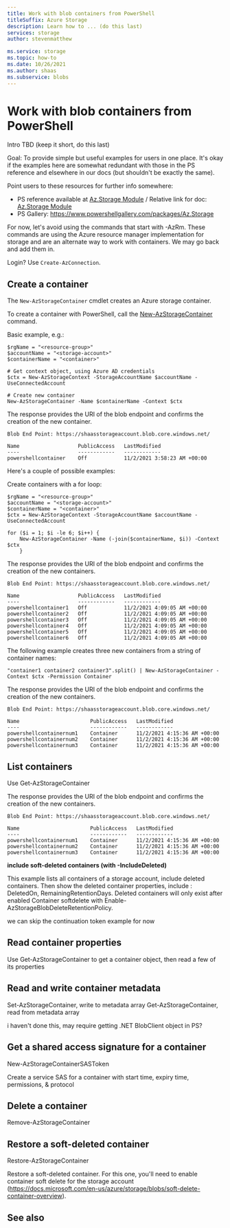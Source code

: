 ```yaml
---
title: Work with blob containers from PowerShell
titleSuffix: Azure Storage
description: Learn how to ... (do this last)
services: storage
author: stevenmatthew

ms.service: storage
ms.topic: how-to
ms.date: 10/26/2021
ms.author: shaas
ms.subservice: blobs
---
```


# Work with blob containers from PowerShell

Intro TBD (keep it short, do this last)

Goal: To provide simple but useful examples for users in one place. It's okay if the examples here are somewhat redundant with those in the PS reference and elsewhere in our docs (but shouldn't be exactly the same).

Point users to these resources for further info somewhere:

- PS reference available at [Az.Storage Module](https://docs.microsoft.com/powershell/module/az.storage) / Relative link for doc: [Az.Storage Module](/powershell/module/az.storage)
- PS Gallery: https://www.powershellgallery.com/packages/Az.Storage

For now, let's avoid using the commands that start with -AzRm. These commands are using the Azure resource manager implementation for storage and are an alternate way to work with containers. We may go back and add them in.

Login? Use `Create-AzConnection`.

## Create a container

The `New-AzStorageContainer` cmdlet creates an Azure storage container.

To create a container with PowerShell, call the [New-AzStorageContainer](/powershell/module/az.storage/new-azstoragecontainer) command. 

Basic example, e.g.:

```azurepowershell
$rgName = "<resource-group>"
$accountName = "<storage-account>"
$containerName = "<container>"

# Get context object, using Azure AD credentials
$ctx = New-AzStorageContext -StorageAccountName $accountName -UseConnectedAccount

# Create new container
New-AzStorageContainer -Name $containerName -Context $ctx
```

The response provides the URI of the blob endpoint and confirms the creation of the new container.

```Response
Blob End Point: https://shaasstorageaccount.blob.core.windows.net/

Name                   PublicAccess   LastModified
----                   ------------   ------------
powershellcontainer    Off            11/2/2021 3:58:23 AM +00:00
```


Here's a couple of possible examples:

Create containers with a for loop:

```azurepowershell
$rgName = "<resource-group>"
$accountName = "<storage-account>"
$containerName = "<container>"
$ctx = New-AzStorageContext -StorageAccountName $accountName -UseConnectedAccount

for ($i = 1; $i -le 6; $i++) { 
    New-AzStorageContainer -Name (-join($containerName, $i)) -Context $ctx
    } 
```

The response provides the URI of the blob endpoint and confirms the creation of the new containers.

```Response
Blob End Point: https://shaasstorageaccount.blob.core.windows.net/

Name                   PublicAccess   LastModified
----                   ------------   ------------
powershellcontainer1   Off            11/2/2021 4:09:05 AM +00:00
powershellcontainer2   Off            11/2/2021 4:09:05 AM +00:00           
powershellcontainer3   Off            11/2/2021 4:09:05 AM +00:00           
powershellcontainer4   Off            11/2/2021 4:09:05 AM +00:00           
powershellcontainer5   Off            11/2/2021 4:09:05 AM +00:00          
powershellcontainer6   Off            11/2/2021 4:09:05 AM +00:00
```

The following example creates three new containers from a string of container names:

```azurepowershell
"container1 container2 container3".split() | New-AzStorageContainer -Context $ctx -Permission Container
```

The response provides the URI of the blob endpoint and confirms the creation of the new containers.

```Response
Blob End Point: https://shaasstorageaccount.blob.core.windows.net/

Name                       PublicAccess   LastModified
----                       ------------   ------------
powershellcontainernum1    Container      11/2/2021 4:15:36 AM +00:00
powershellcontainernum2    Container      11/2/2021 4:15:36 AM +00:00
powershellcontainernum3    Container      11/2/2021 4:15:36 AM +00:00
```

## List containers

Use Get-AzStorageContainer

The response provides the URI of the blob endpoint and confirms the creation of the new containers.

```Response
Blob End Point: https://shaasstorageaccount.blob.core.windows.net/

Name                       PublicAccess   LastModified
----                       ------------   ------------
powershellcontainernum1    Container      11/2/2021 4:15:36 AM +00:00
powershellcontainernum2    Container      11/2/2021 4:15:36 AM +00:00
powershellcontainernum3    Container      11/2/2021 4:15:36 AM +00:00
```

**include soft-deleted containers (with -IncludeDeleted)**

This example lists all containers of a storage account, include deleted containers. Then show the deleted container properties, include : DeletedOn, RemainingRetentionDays. Deleted containers will only exist after enabled Container softdelete with Enable-AzStorageBlobDeleteRetentionPolicy.



we can skip the continuation token example for now

## Read container properties

Use Get-AzStorageContainer to get a container object, then read a few of its properties

## Read and write container metadata

Set-AzStorageContainer, write to metadata array
Get-AzStorageContainer, read from metadata array

i haven't done this, may require getting .NET BlobClient object in PS?

## Get a shared access signature for a container

New-AzStorageContainerSASToken

Create a service SAS for a container with start time, expiry time, permissions, & protocol

## Delete a container

Remove-AzStorageContainer

## Restore a soft-deleted container

Restore-AzStorageContainer

Restore a soft-deleted container. For this one, you'll need to enable container soft delete for the storage account (https://docs.microsoft.com/en-us/azure/storage/blobs/soft-delete-container-overview).

## See also